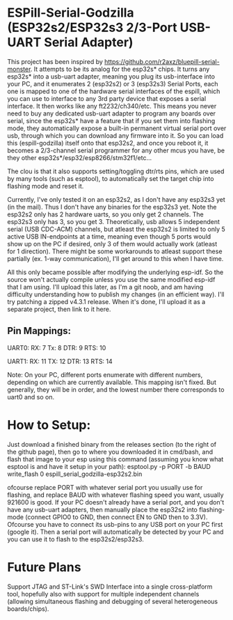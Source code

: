 # ESPill-Serial-Godzilla (ESP32s2/ESP32s3 2/3-Port USB-UART Serial Adapter)

This project has been inspired by https://github.com/r2axz/bluepill-serial-monster. It attempts to be its analog for the esp32s* chips. It turns any esp32s* into a usb-uart adapter, meaning you plug its usb-interface into your PC, and it enumerates 2 (esp32s2) or 3 (esp32s3) Serial Ports, each one is mapped to one of the hardware serial interfaces of the espill, which you can use to interface to any 3rd party device that exposes a serial interface. It then works like any ft2232/ch340/etc. This means you never need to buy any dedicated usb-uart adapter to program any boards over serial, since the esp32s* have a feature that if you set them into flashing mode, they automatically expose a built-in permanent virtual serial port over usb, through which you can download any firmware into it. So you can load this (espill-godzilla) itself onto that esp32s2, and once you reboot it, it becomes a 2/3-channel serial programmer for any other mcus you have, be they other esp32s*/esp32/esp8266/stm32f1/etc...

The clou is that it also supports setting/toggling dtr/rts pins, which are used by many tools (such as esptool), to automatically set the target chip into flashing mode and reset it.

Currently, I've only tested it on an esp32s2, as I don't have any esp32s3 yet (in the mail). Thus I don't have any binaries for the esp32s3 yet. Note the esp32s2 only has 2 hardware uarts, so you only get 2 channels. The esp32s3 only has 3, so you get 3. Theoretically, usb allows 5 independent serial (USB CDC-ACM) channels, but atleast the esp32s2 is limited to only 5 active USB IN-endpoints at a time, meaning even though 5 ports would show up on the PC if desired, only 3 of them would actually work (atleast for 1 direction). There might be some workarounds to atleast support these partially (ex. 1-way communication), I'll get around to this when I have time.

All this only became possible after modifying the underlying esp-idf. So the source won't actually compile unless you use the same modified esp-idf that I am using. I'll upload this later, as I'm a git noob, and am having difficulty understanding how to publish my changes (in an efficient way). I'll try patching a zipped v4.3.1 release. When it's done, I'll upload it as a separate project, then link to it here.

## Pin Mappings:
UART0:
RX: 7
Tx: 8
DTR: 9
RTS: 10

UART1:
RX: 11
TX: 12
DTR: 13
RTS: 14

Note: On your PC, different ports enumerate with different numbers, depending on which are currently available. This mapping isn't fixed. But generally, they will be in order, and the lowest number there corresponds to uart0 and so on.

# How to Setup:

Just download a finished binary from the releases section (to the right of the github page), then go to where you downloaded it in cmd/bash, and flash that image to your esp using this command (assuming you know what esptool is and have it setup in your path):
esptool.py -p PORT -b BAUD write_flash 0 espill_serial_godzilla-esp32s2.bin

ofcourse replace PORT with whatever serial port you usually use for flashing, and replace BAUD with whatever flashing speed you want, usually 921600 is good. If your PC doesn't already have a serial port, and you don't have any usb-uart adapters, then manually place the esp32s2 into flashing-mode (connect GPIO0 to GND, then connect EN to GND then to 3.3V). Ofcourse you have to connect its usb-pins to any USB port on your PC first (google it). Then a serial port will automatically be detected by your PC and you can use it to flash to the esp32s2/esp32s3.

# Future Plans
Support JTAG and ST-Link's SWD Interface into a single cross-platform tool, hopefully also with support for multiple independent channels (allowing simultaneous flashing and debugging of several heterogeneous boards/chips).